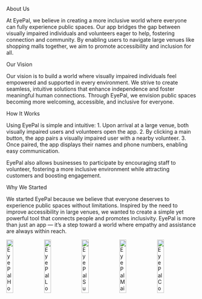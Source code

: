 About Us

At EyePal, we believe in creating a more inclusive world where everyone can fully experience public spaces. Our app bridges the gap between visually impaired individuals and volunteers eager to help, fostering connection and community. By enabling users to navigate large venues like shopping malls together, we aim to promote accessibility and inclusion for all.


Our Vision

Our vision is to build a world where visually impaired individuals feel empowered and supported in every environment. We strive to create seamless, intuitive solutions that enhance independence and foster meaningful human connections. Through EyePal, we envision public spaces becoming more welcoming, accessible, and inclusive for everyone.


How It Works

Using EyePal is simple and intuitive:
	1.	Upon arrival at a large venue, both visually impaired users and volunteers open the app.
	2.	By clicking a main button, the app pairs a visually impaired user with a nearby volunteer.
	3.	Once paired, the app displays their names and phone numbers, enabling easy communication.


EyePal also allows businesses to participate by encouraging staff to volunteer, fostering a more inclusive environment while attracting customers and boosting engagement.


Why We Started

We started EyePal because we believe that everyone deserves to experience public spaces without limitations. Inspired by the need to improve accessibility in large venues, we wanted to create a simple yet powerful tool that connects people and promotes inclusivity. EyePal is more than just an app — it’s a step toward a world where empathy and assistance are always within reach.

<p align= left>
	
<img src="https://github.com/user-attachments/assets/6b036cdf-bafd-420e-b363-07a7fb0ca8d7" alt="EyePal Home Page" style="width:19%; height:auto;">
<img src="https://github.com/user-attachments/assets/d3b96fac-2f1c-4608-9fc1-a75a84e0a495" alt="EyePal Log In" style="width:19%; height:auto;">
<img src="https://github.com/user-attachments/assets/0c915f1a-f66d-4e70-a502-8bce011d42fa" alt="EyePal Submit" style="width:19%; height:auto;">
<img src="https://github.com/user-attachments/assets/8eae2e3d-d147-47d2-afff-ce5c14bef44a" alt="EyePal Main Page" style="width:19%; height:auto;">
<img src="https://github.com/user-attachments/assets/5132f1c0-a0a3-4858-a850-f66fc061ef91" alt="EyePal Contacts Page" style="width:19%; height:auto;">

</p>
